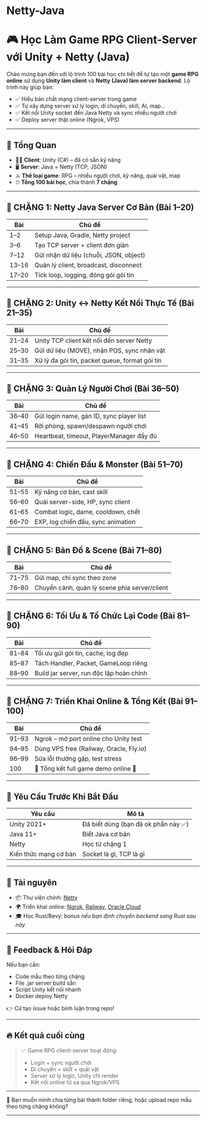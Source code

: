 # Netty-Java
# 🎮 Học Làm Game RPG Client-Server với Unity + Netty (Java)

Chào mừng bạn đến với lộ trình 100 bài học chi tiết để tự tạo một **game RPG online** sử dụng **Unity làm client** và **Netty (Java) làm server backend**. Lộ trình này giúp bạn:

- ✅ Hiểu bản chất mạng client-server trong game
- ✅ Tự xây dựng server xử lý login, di chuyển, skill, AI, map...
- ✅ Kết nối Unity socket đến Java Netty và sync nhiều người chơi
- ✅ Deploy server thật online (Ngrok, VPS)

---

## 📌 Tổng Quan

- 👨‍💻 **Client**: Unity (C#) – đã có sẵn kỹ năng
- 🖥 **Server**: Java + Netty (TCP, JSON)
- ⚔️ **Thể loại game**: RPG – nhiều người chơi, kỹ năng, quái vật, map
- ⏱ **Tổng 100 bài học**, chia thành **7 chặng**

---

## 🔷 CHẶNG 1: Netty Java Server Cơ Bản (Bài 1–20)

| Bài | Chủ đề |
|-----|--------|
| 1–2 | Setup Java, Gradle, Netty project |
| 3–6 | Tạo TCP server + client đơn giản |
| 7–12 | Gửi nhận dữ liệu (chuỗi, JSON, object) |
| 13–16 | Quản lý client, broadcast, disconnect |
| 17–20 | Tick loop, logging, đóng gói gói tin |

---

## 🔷 CHẶNG 2: Unity ↔ Netty Kết Nối Thực Tế (Bài 21–35)

| Bài | Chủ đề |
|-----|--------|
| 21–24 | Unity TCP client kết nối đến server Netty |
| 25–30 | Gửi dữ liệu (MOVE), nhận POS, sync nhân vật |
| 31–35 | Xử lý đa gói tin, packet queue, format gói tin |

---

## 🔷 CHẶNG 3: Quản Lý Người Chơi (Bài 36–50)

| Bài | Chủ đề |
|-----|--------|
| 36–40 | Gửi login name, gán ID, sync player list |
| 41–45 | Rời phòng, spawn/despawn người chơi |
| 46–50 | Heartbeat, timeout, PlayerManager đầy đủ |

---

## 🔷 CHẶNG 4: Chiến Đấu & Monster (Bài 51–70)

| Bài | Chủ đề |
|-----|--------|
| 51–55 | Kỹ năng cơ bản, cast skill |
| 56–60 | Quái server-side, HP, sync client |
| 61–65 | Combat logic, dame, cooldown, chết |
| 66–70 | EXP, log chiến đấu, sync animation |

---

## 🔷 CHẶNG 5: Bản Đồ & Scene (Bài 71–80)

| Bài | Chủ đề |
|-----|--------|
| 71–75 | Gửi map, chỉ sync theo zone |
| 76–80 | Chuyển cảnh, quản lý scene phía server/client |

---

## 🔷 CHẶNG 6: Tối Ưu & Tổ Chức Lại Code (Bài 81–90)

| Bài | Chủ đề |
|-----|--------|
| 81–84 | Tối ưu gửi gói tin, cache, log đẹp |
| 85–87 | Tách Handler, Packet, GameLoop riêng |
| 88–90 | Build jar server, run độc lập hoàn chỉnh |

---

## 🔷 CHẶNG 7: Triển Khai Online & Tổng Kết (Bài 91–100)

| Bài | Chủ đề |
|-----|--------|
| 91–93 | Ngrok – mở port online cho Unity test |
| 94–95 | Dùng VPS free (Railway, Oracle, Fly.io) |
| 96–99 | Sửa lỗi thường gặp, test stress |
| 100 | 🎉 Tổng kết full game demo online 🎉 |

---

## 🔧 Yêu Cầu Trước Khi Bắt Đầu

| Yêu cầu | Mô tả |
|--------|-------|
| Unity 2021+ | Đã biết dùng (bạn đã ok phần này ✅) |
| Java 11+ | Biết Java cơ bản |
| Netty | Học từ chặng 1 |
| Kiến thức mạng cơ bản | Socket là gì, TCP là gì |

---

## 📁 Tài nguyên

- 📦 Thư viện chính: [Netty](https://netty.io/)
- 🌍 Triển khai online: [Ngrok](https://ngrok.com/), [Railway](https://railway.app/), [Oracle Cloud](https://www.oracle.com/cloud/free/)
- 🎓 Học Rust/Bevy: *bonus nếu bạn định chuyển backend sang Rust sau này*

---

## 💬 Feedback & Hỏi Đáp

Nếu bạn cần:
- Code mẫu theo từng chặng
- File .jar server build sẵn
- Script Unity kết nối nhanh
- Docker deploy Netty

👉 Cứ tạo issue hoặc bình luận trong repo!

---

## 🔥 Kết quả cuối cùng

> ✅ Game RPG client-server hoạt động:
> - Login + sync người chơi
> - Di chuyển + skill + quái vật
> - Server xử lý logic, Unity chỉ render
> - Kết nối online từ xa qua Ngrok/VPS

---

🧠 Bạn muốn mình chia từng bài thành folder riêng, hoặc upload repo mẫu theo từng chặng không?

---
